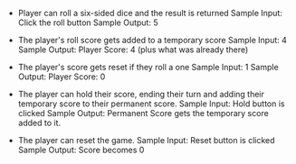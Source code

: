 - Player can roll a six-sided dice and the result is returned
Sample Input: Click the roll button
Sample Output: 5

- The player's roll score gets added to a temporary score
Sample Input: 4
Sample Output: Player Score: 4 (plus what was already there)

- The player's score gets reset if they roll a one
Sample Input: 1
Sample Output: Player Score: 0

- The player can hold their score, ending their turn and adding their temporary score to their permanent score.
Sample Input: Hold button is clicked
Sample Output: Permanent Score gets the temporary score added to it.

- The player can reset the game.
Sample Input: Reset button is clicked
Sample Output: Score becomes 0
